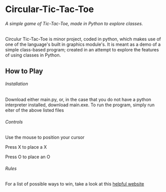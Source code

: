 # Circular-Tic-Tac-Toe
###### A simple game of Tic-Tac-Toe, made in Python to explore classes.

Circulur Tic-Tac-Toe is minor project, coded in python, which makes use of one of the language's built in graphics module's.
It is meant as a demo of a simple class-based program; created in an attempt to explore the features of using classes in Python.

## How to Play
###### Installation
Download either main.py, or, in the case that you do not have a python interpreter installed, download main.exe.
To run the program, simply run eiter of the above listed files
###### Controls
Use the mouse to position your cursor

Press X to place a X

Press O to place an O
###### Rules
For a list of possible ways to win, take a look at this [helpful website](http://dpsumner.com/cirttt/howToPlay.html)

